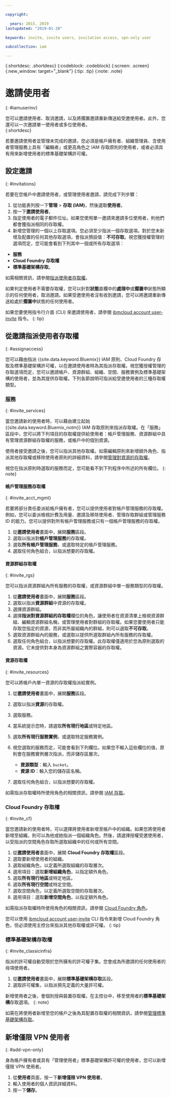 ```yaml
---

copyright:

  years: 2015, 2019
lastupdated: "2019-01-28"

keywords: invite, invite users, invitation access, vpn-only user

subcollection: iam

---
```


{:shortdesc: .shortdesc}
{:codeblock: .codeblock}
{:screen: .screen}
{:new_window: target="_blank"}
{:tip: .tip}
{:note: .note}

# 邀請使用者
{: #iamuserinv}

您可以邀請使用者、取消邀請，以及將擱置邀請重新傳送給受邀使用者。此外，您還可以一次邀請單一使用者或多位使用者。    
{:shortdesc}

若要邀請使用者並管理未完成的邀請，您必須是帳戶擁有者、組織管理員、含使用者管理服務上具有「編輯者」或更高角色之 IAM 存取原則的使用者，或者必須具有用來新增使用者的標準基礎架構許可權。

## 設定邀請
{: #invitations}

若要在您帳戶中邀請使用者，或管理使用者邀請，請完成下列步驟：

1. 從功能表列按一下**管理** &gt; **存取 (IAM)**，然後選取**使用者**。
2. 按一下**邀請使用者**。
3. 指定使用者的電子郵件位址。如果您使用單一邀請來邀請多位使用者，則他們都會獲指派相同的存取權。
4. 新增您管理的一個以上存取選項。您必須至少指派一個存取選項。對於您未新增及配置的任何其他存取選項，會指派預設值：**不可存取**。視您獲授權管理的選項而定，您可能會看到下列其中一個或所有存取選項：

  * **服務**
  * **Cloud Foundry 存取權**
  * **標準基礎架構存取**。

  如需相關資訊，請參閱[指派使用者存取權](/docs/iam?topic=iam-assignaccess#assignaccess)。

如果判定使用者不需要存取權，您可以針對**狀態**直欄中的**處理中**或**擱置中**狀態所顯示的任何使用者，取消邀請。如果受邀使用者沒有收到邀請，您可以將邀請重新傳送給處於**擱置中**狀態的任何使用者。

如果您要使用指令行介面 (CLI) 來邀請使用者，請參閱 [ibmcloud account user-invite](/docs/cli/reference/ibmcloud?topic=cloud-cli-ibmcloud_account_user_invite#ibmcloud_account_user_invite) 指令。
{: tip}

## 從邀請指派使用者存取權
{: #assignaccess}

您可以藉由指派 {{site.data.keyword.Bluemix}} IAM 原則、Cloud Foundry 存取及標準基礎架構許可權，以在邀請使用者時為其指派存取權。視您獲授權管理的存取選項而定，您可以邀請帳戶、資源群組、組織、空間、服務實例及標準基礎架構的使用者，並為其提供存取權。下列各節說明可指派給受邀使用者的三種存取權類型。

### 服務
{: #invite_services}

當您邀請新的使用者時，可以藉由建立起始 {{site.data.keyword.Bluemix_notm}} IAM 存取原則來指派存取權。在「服務」區段中，您可以將下列項目的存取權提供給使用者：帳戶管理服務、資源群組中具有管理資源群組存取權的服務，或帳戶中的個別資源。

使用者接受邀請之後，您可以指派其他存取權。如需編輯原則來新增額外角色、指派其他存取權或移除使用者原則的詳細資料，請參閱[管理對資源的存取權](/docs/iam?topic=iam-iammanidaccser#iammanidaccser)。

視您在指派原則時選取的服務而定，您可能看不到下列程序中所述的所有欄位。
{: note}

#### 帳戶管理服務存取權
{: #invite_acct_mgmt}

若要將部分責任委派給帳戶擁有者，您可以提供使用者對帳戶管理服務的存取權。例如，您可以委派檢視計費及用量、邀請及移除使用者、管理存取群組或管理服務 ID 的能力。您可以提供對所有帳戶管理服務或只有一個帳戶管理服務的存取權。

1. 從**邀請使用者**畫面中，展開**服務**區段。
2. 選取以指派對**帳戶管理服務**的存取權。
3. 選取**所有帳戶管理服務**，或選取特定的帳戶管理服務。
4. 選取任何角色組合，以指派想要的存取權。

#### 資源群組存取權
{: #invite_rgs}

您可以指派資源群組內所有服務的存取權，或資源群組中單一服務類型的存取權。

1. 從**邀請使用者**畫面中，展開**服務**區段。
2. 選取以指派**資源群組**中資源的存取權。
3. 選擇資源群組。
4. 選擇**指派對資源群組的存取權**欄位的角色，讓使用者在資源清單上檢視資源群組、編輯資源群組名稱，或管理使用者對群組的存取權。如果您要使用者只能存取您指定的資源，而非其所屬組織內的群組，則可以選取**不可存取**。
5. 選取資源群組內的服務，或選取以提供所選取群組內所有服務的存取權。
6. 選取任何角色組合，以指派想要的存取權。此存取權僅適用於您為原則選取的資源。它未提供對本身為資源群組之實際容器的存取權。

#### 資源存取權
{: #invite_resources}

您可以將帳戶內單一資源的存取權指派給實例。

1. 從**邀請使用者**畫面中，展開**服務**區段。
2. 選取以指派**資源**的存取權。
3. 選取服務。
4. 當系統提示您時，請選取**所有現行地區**或特定地區。

5. 選取**所有現行服務實例**，或選取特定服務實例。
6. 視您選取的服務而定，可能會看到下列欄位。如果您不輸入這些欄位的值，原則會在服務實例層次指派，而非儲存區層次。
    * **資源類型**：輸入 `bucket`。
    * **資源 ID**：輸入您的儲存區名稱。
7. 選取任何角色組合，以指派想要的存取權。

如需指派存取權時所使用角色的相關資訊，請參閱 [IAM 存取](/docs/iam?topic=iam-iamusermanrol#iamusermanrol)。

### Cloud Foundry 存取權
{: #invite_cf}

當您邀請新的使用者時，可以選擇將使用者新增至帳戶中的組織。如果您將使用者新增至組織，則可以為他或她指派一個組織角色。然後，請選擇授權受邀使用者，以受指派的空間角色存取所選取組織中的任何或所有空間。

1. 從**邀請使用者**畫面中，展開 **Cloud Foundry 存取權**區段。
2. 選取要新增使用者的組織。
3. 選取組織角色，以定義所選取組織的存取層次。
4. 選用項目：選取**新增組織角色**，以指定額外角色。
5. 選取**所有現行地區**或特定地區。
6. 選取**所有現行空間**或特定空間。
7. 選取空間角色，以定義所選取空間的存取層次。
8. 選用項目：選取**新增空間角色**，以指定額外角色。

如需指派存取權時所使用角色的相關資訊，請參閱 [Cloud Foundry 角色](/docs/iam?topic=iam-cfroles#cfroles)。

您可以使用 [ibmcloud account user-invite](/docs/cli/reference/ibmcloud?topic=cloud-cli-ibmcloud_account_user_invite#ibmcloud_account_user_invite) CLI 指令來新增 Cloud Foundry 角色，但必須使用主控台來指派其他存取權或許可權。
{: tip}

### 標準基礎架構存取權
{: #invite_classicinfra}

指派的許可權自動受限於您所擁有的許可權子集。您會成為所邀請的任何使用者的母項使用者。

1. 從**邀請使用者**畫面中，展開**標準基礎架構存取**區段。
2. 選取許可權集，以指派預先定義的大量許可權。

新增使用者之後，會個別授與裝置存取權。在主控台中，移至使用者的**標準基礎架構**存取選項。
{: note}

如需在將使用者新增至您的帳戶之後為其配置存取權的相關資訊，請參閱[管理標準基礎架構存取](/docs/iam?topic=iam-mngclassicinfra#mngclassicinfra)。

## 新增僅限 VPN 使用者
{: #add-vpn-only}

身為帳戶擁有者或具有「管理使用者」標準基礎架構許可權的使用者，您可以新增僅限 VPN 使用者。

1. 從**使用者**頁面，按一下**新增僅限 VPN 使用者**。
2. 輸入使用者的個人資訊詳細資料。
3. 按一下**儲存**。
